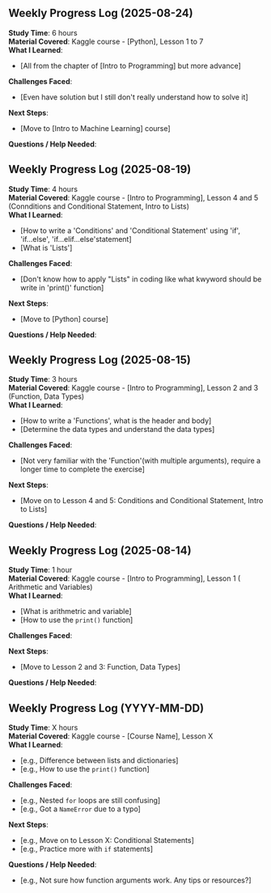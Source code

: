 ## Weekly Progress Log (2025-08-24)

**Study Time**: 6 hours  
**Material Covered**: Kaggle course - [Python], Lesson 1 to 7  
**What I Learned**:
- [All from the chapter of [Intro to Programming] but more advance]

**Challenges Faced**:
- [Even have solution but I still don't really understand how to solve it]

**Next Steps**:
- [Move to [Intro to Machine Learning] course]

**Questions / Help Needed**:



## Weekly Progress Log (2025-08-19)

**Study Time**: 4 hours  
**Material Covered**: Kaggle course - [Intro to Programming], Lesson 4 and 5 (Connditions and Conditional Statement, Intro to Lists)  
**What I Learned**:
- [How to write a 'Conditions' and 'Conditional Statement' using 'if', 'if...else', 'if...elif...else'statement]
- [What is 'Lists']

**Challenges Faced**:
- [Don't know how to apply "Lists" in coding like what kwyword should be write in 'print()' function]

**Next Steps**:
- [Move to [Python] course]

**Questions / Help Needed**:



## Weekly Progress Log (2025-08-15)

**Study Time**: 3 hours  
**Material Covered**: Kaggle course - [Intro to Programming], Lesson 2 and 3 (Function, Data Types)  
**What I Learned**:
- [How to write a 'Functions', what is the header and body]
- [Determine the data types and understand the data types]
  
**Challenges Faced**:
- [Not very familiar with the 'Function'(with multiple arguments), require a longer time to complete the exercise]

**Next Steps**:
- [Move on to Lesson 4 and 5: Conditions and Conditional Statement, Intro to Lists]

**Questions / Help Needed**:



## Weekly Progress Log (2025-08-14)

**Study Time**: 1 hour  
**Material Covered**: Kaggle course - [Intro to Programming], Lesson 1 ( Arithmetic and Variables)  
**What I Learned**:
- [What is arithmetric and variable]
- [How to use the `print()` function]

**Challenges Faced**:

**Next Steps**:
- [Move to Lesson 2 and 3: Function, Data Types]

**Questions / Help Needed**:



## Weekly Progress Log (YYYY-MM-DD)

**Study Time**: X hours  
**Material Covered**: Kaggle course - [Course Name], Lesson X  
**What I Learned**:
- [e.g., Difference between lists and dictionaries]
- [e.g., How to use the `print()` function]

**Challenges Faced**:
- [e.g., Nested `for` loops are still confusing]
- [e.g., Got a `NameError` due to a typo]

**Next Steps**:
- [e.g., Move on to Lesson X: Conditional Statements]
- [e.g., Practice more with `if` statements]

**Questions / Help Needed**:
- [e.g., Not sure how function arguments work. Any tips or resources?]
